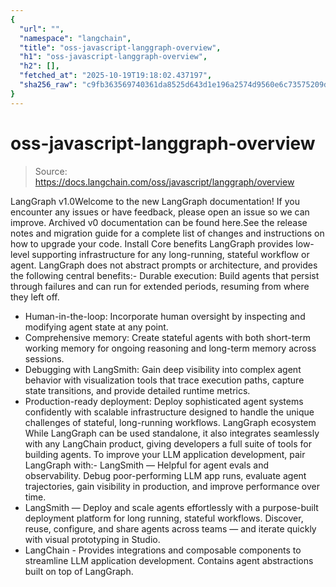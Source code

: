 ```yaml
---
{
  "url": "",
  "namespace": "langchain",
  "title": "oss-javascript-langgraph-overview",
  "h1": "oss-javascript-langgraph-overview",
  "h2": [],
  "fetched_at": "2025-10-19T19:18:02.437197",
  "sha256_raw": "c9fb363569740361da8525d643d1e196a2574d9560e6c73575209d4460c69534"
}
---
```


# oss-javascript-langgraph-overview

> Source: https://docs.langchain.com/oss/javascript/langgraph/overview

LangGraph v1.0Welcome to the new LangGraph documentation! If you encounter any issues or have feedback, please open an issue so we can improve. Archived v0 documentation can be found here.See the release notes and migration guide for a complete list of changes and instructions on how to upgrade your code.
Install
Core benefits
LangGraph provides low-level supporting infrastructure for any long-running, stateful workflow or agent. LangGraph does not abstract prompts or architecture, and provides the following central benefits:- Durable execution: Build agents that persist through failures and can run for extended periods, resuming from where they left off.
- Human-in-the-loop: Incorporate human oversight by inspecting and modifying agent state at any point.
- Comprehensive memory: Create stateful agents with both short-term working memory for ongoing reasoning and long-term memory across sessions.
- Debugging with LangSmith: Gain deep visibility into complex agent behavior with visualization tools that trace execution paths, capture state transitions, and provide detailed runtime metrics.
- Production-ready deployment: Deploy sophisticated agent systems confidently with scalable infrastructure designed to handle the unique challenges of stateful, long-running workflows.
LangGraph ecosystem
While LangGraph can be used standalone, it also integrates seamlessly with any LangChain product, giving developers a full suite of tools for building agents. To improve your LLM application development, pair LangGraph with:- LangSmith — Helpful for agent evals and observability. Debug poor-performing LLM app runs, evaluate agent trajectories, gain visibility in production, and improve performance over time.
- LangSmith — Deploy and scale agents effortlessly with a purpose-built deployment platform for long running, stateful workflows. Discover, reuse, configure, and share agents across teams — and iterate quickly with visual prototyping in Studio.
- LangChain - Provides integrations and composable components to streamline LLM application development. Contains agent abstractions built on top of LangGraph.